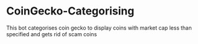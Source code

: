 # CoinGecko-Categorising
This bot categorises coin gecko to display coins with market cap less than specified and gets rid of scam coins
